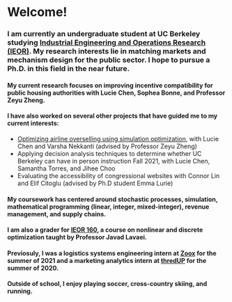 # Welcome!

### I am currently an undergraduate student at UC Berkeley studying [Industrial Engineering and Operations Research (IEOR)](https://ieor.berkeley.edu). My research interests lie in matching markets and mechanism design for the public sector. I hope to pursue a Ph.D. in this field in the near future. 

#### My current research focuses on improving incentive compatibility for public housing authorities with Lucie Chen, Sophea Bonne, and Professor Zeyu Zheng.

#### I have also worked on several other projects that have guided me to my current interests:
- [Optimizing airline overselling using simulation optimization](https://github.com/nataliecandersson/nataliecandersson.github.io/blob/main/files/IEOR_174_Project_Report.pdf), with Lucie Chen and Varsha Nekkanti (advised by Professor Zeyu Zheng)
- Applying decision analysis techniques to determine whether UC Berkeley can have in person instruction Fall 2021, with Lucie Chen, Samantha Torres, and Jihee Choo
- Evaluating the accessibility of congressional websites with Connor Lin and Elif Citoglu (advised by Ph.D student Emma Lurie)

#### My coursework has centered around stochastic processes, simulation, mathematical programming (linear, integer, mixed-integer), revenue management, and supply chains.

#### I am also a grader for [IEOR 160](https://lavaei.ieor.berkeley.edu/Course_IEOR160_Spring_2022.html), a course on nonlinear and discrete optimization taught by Professor Javad Lavaei.  

#### Previosuly, I was a logistics systems engineering intern at [Zoox](https://zoox.com) for the summer of 2021 and a marketing analytics intern at [thredUP](https://thredup.com) for the summer of 2020.

#### Outside of school, I enjoy playing soccer, cross-country skiing, and running. 

